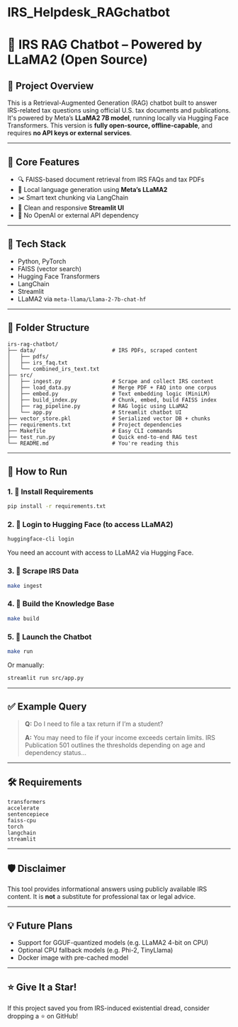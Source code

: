 # IRS_Helpdesk_RAGchatbot

# 🦙 IRS RAG Chatbot – Powered by LLaMA2 (Open Source)

## 📌 Project Overview
This is a Retrieval-Augmented Generation (RAG) chatbot built to answer IRS-related tax questions using official U.S. tax documents and publications. It's powered by Meta’s **LLaMA2 7B model**, running locally via Hugging Face Transformers. This version is **fully open-source, offline-capable**, and requires **no API keys or external services**.

---

## 🧠 Core Features
- 🔍 FAISS-based document retrieval from IRS FAQs and tax PDFs
- 🦙 Local language generation using **Meta’s LLaMA2**
- ✂️ Smart text chunking via LangChain
- 💬 Clean and responsive **Streamlit UI**
- 💾 No OpenAI or external API dependency

---

## 🧱 Tech Stack
- Python, PyTorch
- FAISS (vector search)
- Hugging Face Transformers
- LangChain
- Streamlit
- LLaMA2 via `meta-llama/Llama-2-7b-chat-hf`

---

## 📁 Folder Structure
```
irs-rag-chatbot/
├── data/                        # IRS PDFs, scraped content
│   ├── pdfs/
│   ├── irs_faq.txt
│   └── combined_irs_text.txt
├── src/
│   ├── ingest.py                # Scrape and collect IRS content
│   ├── load_data.py             # Merge PDF + FAQ into one corpus
│   ├── embed.py                 # Text embedding logic (MiniLM)
│   ├── build_index.py           # Chunk, embed, build FAISS index
│   ├── rag_pipeline.py          # RAG logic using LLaMA2
│   └── app.py                   # Streamlit chatbot UI
├── vector_store.pkl             # Serialized vector DB + chunks
├── requirements.txt             # Project dependencies
├── Makefile                     # Easy CLI commands
├── test_run.py                  # Quick end-to-end RAG test
└── README.md                    # You're reading this
```

---

## 🚀 How to Run

### 1. 🔧 Install Requirements
```bash
pip install -r requirements.txt
```

### 2. 🔑 Login to Hugging Face (to access LLaMA2)
```bash
huggingface-cli login
```
You need an account with access to LLaMA2 via Hugging Face.

### 3. 🧽 Scrape IRS Data
```bash
make ingest
```

### 4. 🧠 Build the Knowledge Base
```bash
make build
```

### 5. 💬 Launch the Chatbot
```bash
make run
```
Or manually:
```bash
streamlit run src/app.py
```

---

## ✅ Example Query
> **Q:** Do I need to file a tax return if I’m a student?
> 
> **A:** You may need to file if your income exceeds certain limits. IRS Publication 501 outlines the thresholds depending on age and dependency status...

---

## 🛠 Requirements
```
transformers
accelerate
sentencepiece
faiss-cpu
torch
langchain
streamlit
```

---

## 🛡️ Disclaimer
This tool provides informational answers using publicly available IRS content. It is **not** a substitute for professional tax or legal advice.

---

## 💡 Future Plans
- Support for GGUF-quantized models (e.g. LLaMA2 4-bit on CPU)
- Optional CPU fallback models (e.g. Phi-2, TinyLlama)
- Docker image with pre-cached model

---

## ⭐️ Give It a Star!
If this project saved you from IRS-induced existential dread, consider dropping a ⭐️ on GitHub!
